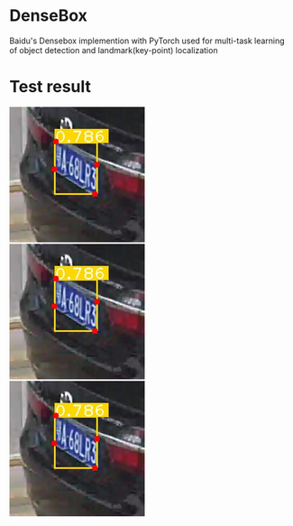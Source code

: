 # DenseBox
Baidu's Densebox implemention with PyTorch used for multi-task learning of object detection and landmark(key-point) localization

# Test result
![](https://github.com/CaptainEven/DenseBox/blob/master/demo_1.jpg) </br>
![](https://github.com/CaptainEven/DenseBox/blob/master/demo_1.jpg) </br>
![](https://github.com/CaptainEven/DenseBox/blob/master/demo_1.jpg) </br>

